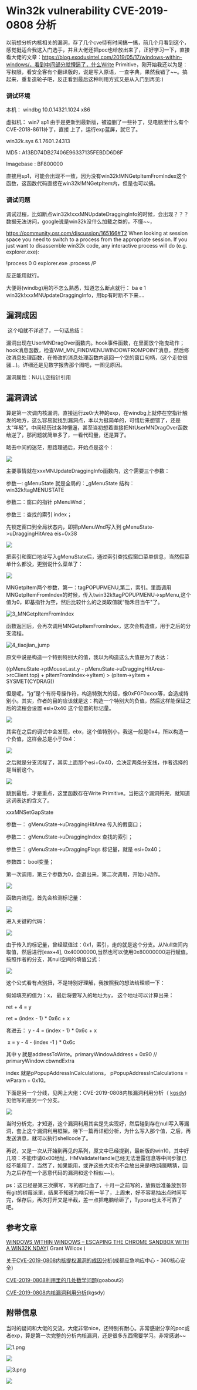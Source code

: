 #       Win32k vulnerability CVE-2019-0808  分析

​    以前想分析内核相关的漏洞，存了几个cve待有时间搞一搞，前几个月看到这个，感觉挺适合我这入门选手，并且大佬还把poc也给放出来了，正好学习一下，直接看大佬的文章：https://blog.exodusintel.com/2019/05/17/windows-within-windows/，看到中间部分就懵逼了，什么Write Primitive，刚开始我还以为是：写权限，看安全客有个翻译版的，说是写入原语，一查字典，果然我错了~~。搞起来，重复造轮子吧，反正看到最后这种利用方式又是从入门到再见:)

### 调试环境

本机：             windbg 10.0.14321.1024 x86

虚拟机：        win7 sp1 由于是更新到最新版，被迫删了一些补丁，见电脑里什么有个CVE-2018-8611补丁，直接                       						上了，运行exp蓝屏，就它了。

win32k.sys     6.1.7601.24313

MD5              : A13BD74DB27406E96337135FEBDD6D8F

Imagebase   : BF800000

直接用sp1，可能会出现不一致，因为没有win32k!MNGetpItemFromIndex这个函数，这函数代码直接在win32k!MNGetpItem内，但是也可以搞。



### 调试问题

   调试过程，比如断点win32k!xxxMNUpdateDraggingInfo的时候，会出现？？？ 数据无法访问，google说是win32k没什么加载之类的，不懂~~，

https://community.osr.com/discussion/165166#T2
When looking at session space you need to switch to a process from
the appropriate session. If you just want to disassemble win32k code,
any interactive process will do (e.g. explorer.exe):

!process 0 0 explorer.exe
.process /P

反正能用就行。

大便哥(windbg)用的不怎么熟悉，知道怎么断点就行： ba e 1 win32k!xxxMNUpdateDraggingInfo，用bp有时断不下来....



## 漏洞成因

​    这个咱就不详述了，一句话总结：

​    漏洞出现在UserMNDragOver函数内。hook事件函数，在里面放个拖曳动作；hook消息函数，检查WM_MN_FINDMENUWINDOWFROMPOINT消息，然后修改消息处理函数，在修改的消息处理函数内返回一个空的窗口句柄，(这个走位很骚...)。详细还是见数字报告那个图吧，一图见原因。

漏洞属性：NULL空指针引用

## 漏洞调试

​    算是第一次调内核漏洞，直接运行ze0r大神的exp，在windbg上就停在空指针触发的地方，这么容易就找到漏洞点，本以为挺简单的，可惜后来想错了，还是太“年轻”。中间经历过各种懵逼，甚至当初想着直接把NtUserMNDragOver函数给逆了，那问题就简单多了，一看代码量，还是算了。

略去中间的迷茫，思路理通后，开始点是这个：

![](/images/pic/0808(一)/start-0.png)

主要事情就在xxxMNUpdateDraggingInfo函数内，这个需要三个参数：

参数一:  gMenuState   就是全局的：_gMenuState  结构：win32k!tagMENUSTATE

参数二：窗口的指针  pMenuWnd；

参数三：查找的索引  index；

先锁定窗口到全局状态内，即把pMenuWnd写入到  gMenuState->uDraggingHitArea    eis+0x38

![](/images/pic/0808(一)/write_0x38_1.png)

把索引和窗口地址写入gMenuState后，通过索引查找假窗口菜单信息，当然假菜单什么都没，更别说什么菜单了：

![](J:\pages\images\pic\0808(一)\mngetitem_2.png)

MNGetpItem两个参数，第一：tagPOPUPMENU,第二，索引。里面调用MNGetpItemFromIndex的时候，传入twin32k!tagPOPUPMENU->spMenu,这个值为0，即基指针为空，然后比较什么的之类取值就“锄禾日当午"了。

![3_MNGetpItemFromIndex](J:\pages\images\pic\0808(一)\3_MNGetpItemFromIndex.png)

函数返回后，会再次调用MNGetpItemFromIndex，这次会构造值，用于之后的分支流程。

![4_tiaojian_jump](J:\pages\images\pic\0808(一)\4_tiaojian_jump.png)

原文中说是构造一个特别特别大的值，我以为构造这么大值是为了表达：

 ((pMenuState->ptMouseLast.y - pMenuState->uDraggingHitArea->rcClient.top) + pItemFromIndex->yItem) > (pItem->yItem + SYSMET(CYDRAG)) 

但是呢，“jg”是个有符号操作符，构造特别大的话，像0xF0F0xxxx等，会造成特别小。其实，作者的目的应该就是这：构造一个特别大的负值，然后这样能保证之后的流程会设置 esi+0x40 这个位置的标记量。

![](J:\pages\images\pic\0808(一)\5_jg.png)

其实在之后的调试中会发现，ebx，这个值特别小，我这一般是0x4，所以构造一个负值，这样会总是小于0x4：

![](J:\pages\images\pic\0808(一)\8_nojg.png)

之后就是分支流程了，其实上面那个esi+0x40，会决定两条分支线，作者选择的是当前这个。

![](J:\pages\images\pic\0808(一)\6_jmpjmp.png)

跳到最后，才是重点，这里函数存在Write Primitive。当把这个漏洞捋完，就知道这词表达的含义了。

xxxMNSetGapState 

参数一： gMenuState->uDraggingHitArea  传入的假窗口；

参数二： gMenuState->uDraggingIndex  查找的索引；

参数三： gMenuState->uDraggingFlags   标记量，就是 esi+0x40；

参数四： bool变量；

第一次调用，第三个参数为0，会退出来。第二次调用，开始小动作。

![](J:\pages\images\pic\0808(一)\7_xxx.png)

函数内流程，首先会检测标记量：

![](J:\pages\images\pic\0808(一)\9_flag.png)

进入关键的代码：

![](J:\pages\images\pic\0808(一)\10_guanjian.png)

由于传入的标记量，曾经赋值过：0x1，索引，走的就是这个分支。从Null空间内取值，然后进行[eax+4], 0x40000000,当然也可以使用0x80000000进行赋值。按照作者的分支，其null空间的填值公式：

![](J:\pages\images\pic\0808(一)\11_addressto.png)

这个公式看有点别扭，不是特别好理解，我按照我的想法给理顺一下：

假如填充的值为：x，  最后将要写入的地址为y， 这个地址可以计算出来：

ret + 4 = y 

ret = (index - 1) * 0x6c + x 

套进去： y - 4 = (index - 1) * 0x6c + x

​                x =  y - 4   -  (index  -1 ) *  0x6c 

其中 y  就是addressToWrite。primaryWindowAddress + 0x90   // primaryWindow.cbwndExtra 

index 就是pPopupAddressInCalculations， pPopupAddressInCalculations = wParam + 0x10。

下面是另一个分线，见网上大佬：CVE-2019-0808内核漏洞利用分析（ [kgsdy](https://xz.aliyun.com/t/5142)) 见他写的是另一个分支。

![](J:\pages\images\pic\0808(一)\12_分支.png)



当时分析完，才知道，这个漏洞利用其实是先实现好，然后碰到存在null写入等漏洞，套上这个漏洞利用框架。待下一篇再详细分析，为什么写入那个值，之后，再发送消息，就可以执行shellcode了。

再说，又是一次从开始到再见的系列，原文中已经提到，最新版的win10，其中好几项：不能申请0x00地址，HMValidateHandle已经无法泄露信息等中间步骤已经不能用了，当然了，如果能用，或许这些大佬也不会放出来是吧(纯属瞎猜，因为之后存在一个恶意代码的漏洞和这个相似~~)。



ps：这已经是第三次撰写，写的都吐血了，十月一之前写的，放假后准备放到带有git的树莓派里，结果不知道为啥只有一半了，上周末，好不容易抽出点时间写完，保存后，再次打开又是半截，差一点把电脑给砸了，Typora也太不可靠了吧。

## 参考文章

[WINDOWS WITHIN WINDOWS – ESCAPING THE CHROME SANDBOX WITH A WIN32K NDAY](https://blog.exodusintel.com/2019/05/17/windows-within-windows/)( Grant Willcox )

[关于CVE-2019-0808内核提权漏洞的成因分析](http://blogs.360.cn/post/RootCause_CVE-2019-0808_CH)(成都应急响应中心 - 360核心安全)

[CVE-2019-0808利用里的几处数学问题](https://www.cnblogs.com/goabout2/p/11255693.html)(goabout2)

[CVE-2019-0808内核漏洞利用分析](https://xz.aliyun.com/t/5142)(kgsdy)

## 附带信息

当时的疑问和大佬的交流，大佬非常nice，还特别有耐心。非常感谢分享的poc或者exp，算是第一次完整的分析内核漏洞，还是很多东西需要学习。非常感谢~~

![1.png](J:\pages\images\pic\0808(一)\twitter\1.png)

![](J:\pages\images\pic\0808(一)\twitter\2.png)

![3.png](J:\pages\images\pic\0808(一)\twitter\3.png)

![](J:\pages\images\pic\0808(一)\twitter\5.png)